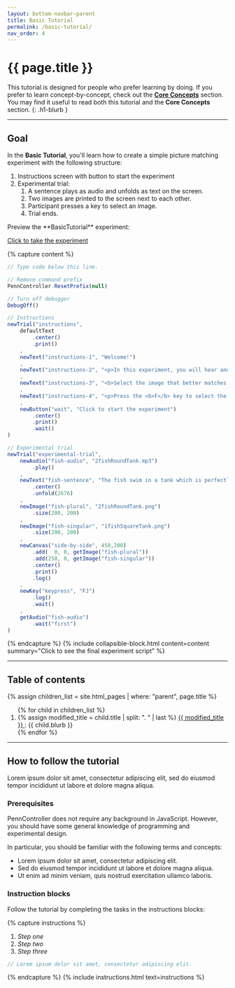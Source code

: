 ```yaml
---
layout: bottom-navbar-parent
title: Basic Tutorial
permalink: /basic-tutorial/
nav_order: 4
---
```


# {{ page.title }}

This tutorial is designed for people who prefer learning by doing. If you prefer
to learn concept-by-concept, check out the
[**Core Concepts**]({{site.baseurl}}/core-concepts)
section. You may find it useful to read both this tutorial and the
**Core Concepts** section.
{: .h1-blurb }

---

## Goal

In the **Basic Tutorial**, you'll learn how to create a simple picture matching
experiment with the following structure:

1. Instructions screen with button to start the experiment
2. Experimental trial:
    1. A sentence plays as audio and unfolds as text on the screen.
    2. Two images are printed to the screen next to each other.
    3. Participant presses a key to select an image.
    4. Trial ends.

<div class="dashed-grey-dk-000 px-4" markdown="1">
Preview the **BasicTutorial** experiment:

<p class="text-delta collapsible-block-title">
  <a href="https://farm.pcibex.net/r/QuFrkC/experiment.html" target="_blank">
    Click to take the experiment
  </a>
</p>

{% capture content %}
```javascript
// Type code below this line.

// Remove command prefix
PennController.ResetPrefix(null)

// Turn off debugger
DebugOff()

// Instructions
newTrial("instructions",
    defaultText
        .center()
        .print()
    ,
    newText("instructions-1", "Welcome!")
    ,
    newText("instructions-2", "<p>In this experiment, you will hear and read a sentence, and see two images.</p>")
    ,
    newText("instructions-3", "<b>Select the image that better matches the sentence:</b>")
    ,
    newText("instructions-4", "<p>Press the <b>F</b> key to select the image on the left.<br>Press the <b>J</b> key to select the image on the right.</p>")
    ,
    newButton("wait", "Click to start the experiment")
        .center()
        .print()
        .wait()
)

// Experimental trial
newTrial("experimental-trial",
    newAudio("fish-audio", "2fishRoundTank.mp3")
        .play()
    ,
    newText("fish-sentence", "The fish swim in a tank which is perfectly round.")
        .center()
        .unfold(2676)
    ,
    newImage("fish-plural", "2fishRoundTank.png")
        .size(200, 200)
    ,
    newImage("fish-singular", "1fishSquareTank.png")
        .size(200, 200)
    ,
   	newCanvas("side-by-side", 450,200)
        .add(  0, 0, getImage("fish-plural"))
        .add(250, 0, getImage("fish-singular"))
        .center()
        .print()
        .log()
    ,
    newKey("keypress", "FJ")
        .log()
        .wait()
    ,
    getAudio("fish-audio")
        .wait("first")
)
```
{% endcapture %}
{% include collapsible-block.html content=content
summary="Click to see the final experiment script" %}
</div>

---

## Table of contents

{% assign children_list = site.html_pages | where: "parent", page.title %}
<ol>
{% for child in children_list %}
  <li>
  {% assign modified_title = child.title | split: ". " | last %}
    <a href="{{ child.url | prepend: site.baseurl }}">
      {{ modified_title }}
    </a>
    : {{ child.blurb }}
  </li>
{% endfor %}
</ol>

---

## How to follow the tutorial

Lorem ipsum dolor sit amet, consectetur adipiscing elit, sed do eiusmod tempor
incididunt ut labore et dolore magna aliqua.

### Prerequisites

PennController does not require any background in JavaScript. However, you should
have some general knowledge of programming and experimental design.

In particular, you should be familiar with the following terms and concepts:

+ Lorem ipsum dolor sit amet, consectetur adipiscing elit.
+ Sed do eiusmod tempor incididunt ut labore et dolore magna aliqua.
+ Ut enim ad minim veniam, quis nostrud exercitation ullamco laboris.

### Instruction blocks

Follow the tutorial by completing the tasks in the <span class="label label-purple">instructions</span>
blocks:

{% capture instructions %}
1. *Step one*
2. *Step two*
3. *Step three*

```javascript
// Lorem ipsum dolor sit amet, consectetur adipiscing elit.
```
{% endcapture %}
{% include instructions.html text=instructions %}
